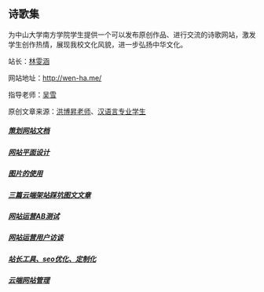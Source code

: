 ## 诗歌集

为中山大学南方学院学生提供一个可以发布原创作品、进行交流的诗歌网站，激发学生创作热情，展现我校文化风貌，进一步弘扬中华文化。

站长：[林雯涵](http://wen-ha.me/)

网站地址：http://wen-ha.me/

指导老师：[吴雪](http://wcy.nfu.edu.cn/a/xinmeitiyanjiuzhongxin/20180530/714.html)

原创文章来源：[洪博昇老师](http://wcy.nfu.edu.cn/a/zhongguoyuyanwenxuexi/20180518/600.html)、[汉语言专业学生](http://wcy.nfu.edu.cn/a/xueyuangaikuang/zhuanyeshezhi/hanyuyanwenxue/)


##### [策划网站文档](https://github.com/Wen-ha/Wen-ha.me/blob/master/%E7%AD%96%E5%88%92%E7%BD%91%E7%AB%99%E6%96%87%E6%A1%A3.md) #####
##### [网站平面设计](https://github.com/Wen-ha/Wen-ha.me/blob/master/%E7%BD%91%E7%AB%99%E5%B9%B3%E9%9D%A2%E8%AE%BE%E8%AE%A1.md) #####
##### [图片的使用](https://github.com/Wen-ha/Wen-ha.me/blob/master/%E5%9B%BE%E7%89%87%E7%9A%84%E4%BD%BF%E7%94%A8.md) #####
##### [三篇云端架站踩坑图文文章 ](https://github.com/Wen-ha/Wen-ha.me/blob/master/%E4%B8%89%E7%AF%87%E4%BA%91%E7%AB%AF%E6%9E%B6%E7%AB%99%E8%B8%A9%E5%9D%91%E5%9B%BE%E6%96%87%E6%96%87%E7%AB%A0.md) #####
##### [网站运营AB测试](https://github.com/Wen-ha/Wen-ha.me/blob/master/%E7%BD%91%E7%AB%99%E8%BF%90%E8%90%A5AB%E6%B5%8B%E8%AF%95.md) #####
##### [网站运营用户访谈](https://github.com/Wen-ha/Wen-ha.me/blob/master/%E7%BD%91%E7%AB%99%E8%BF%90%E8%90%A5%E7%94%A8%E6%88%B7%E8%AE%BF%E8%B0%88.md) #####
##### [站长工具、seo优化、定制化](https://github.com/Wen-ha/Wen-ha.me/blob/master/%E7%AB%99%E9%95%BF%E5%B7%A5%E5%85%B7%E3%80%81seo%E4%BC%98%E5%8C%96%E3%80%81%E5%AE%9A%E5%88%B6%E5%8C%96.md) #####
##### [云端网站管理](https://github.com/Wen-ha/Wen-ha.me/blob/master/%E4%BA%91%E7%AB%AF%E7%BD%91%E7%AB%99%E7%AE%A1%E7%90%86.md) #####
